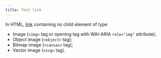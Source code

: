 ```yaml
---
title: Text link
---
```


In HTML, [link](#link) containing no child element of type

- Image (`<img>` tag or opening tag with WAI-ARIA `role="img"` attribute);
- Object image (`<object>` tag);
- Bitmap image (`<canvas>` tag);
- Vector image (`<svg>` tag).
